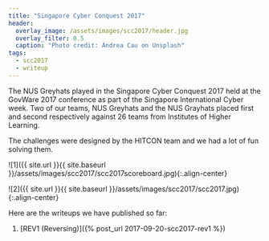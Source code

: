 ```yaml
---
title: "Singapore Cyber Conquest 2017"
header:
  overlay_image: /assets/images/scc2017/header.jpg
  overlay_filter: 0.5
  caption: "Photo credit: Andrea Cau on Unsplash"
tags:
  - scc2017
  - writeup
---
```


The NUS Greyhats played in the Singapore Cyber Conquest 2017 held at the GovWare
2017 conference as part of the Singapore International Cyber week. Two of our
teams, NUS Greyhats and the NUS Grayhats placed first and second respectively
against 26 teams from Institutes of Higher Learning.

The challenges were designed by the HITCON team and we had a lot of fun solving
them.

![1]({{ site.url }}{{ site.baseurl }}/assets/images/scc2017/scc2017scoreboard.jpg){:.align-center}

![2]({{ site.url }}{{ site.baseurl }}/assets/images/scc2017/scc2017.jpg){:.align-center}

Here are the writeups we have published so far:

1. [REV1 (Reversing)]({% post_url 2017-09-20-scc2017-rev1 %})
